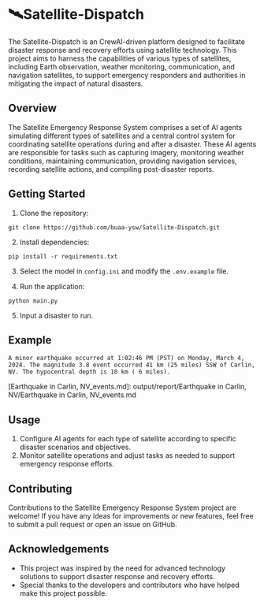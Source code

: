 # 🛰️Satellite-Dispatch

The Satellite-Dispatch is an CrewAI-driven platform designed to facilitate disaster response and recovery efforts using satellite technology. This project aims to harness the capabilities of various types of satellites, including Earth observation, weather monitoring, communication, and navigation satellites, to support emergency responders and authorities in mitigating the impact of natural disasters.

## Overview

The Satellite Emergency Response System comprises a set of AI agents simulating different types of satellites and a central control system for coordinating satellite operations during and after a disaster. These AI agents are responsible for tasks such as capturing imagery, monitoring weather conditions, maintaining communication, providing navigation services, recording satellite actions, and compiling post-disaster reports.

## Getting Started

1. Clone the repository:

```
git clone https://github.com/buaa-ysw/Satellite-Dispatch.git
```

2. Install dependencies:

```
pip install -r requirements.txt
```

3. Select the model in `config.ini` and modify the `.env.example` file.

4. Run the application:

```
python main.py
```

5. Input a disaster to run.

## Example

```
A minor earthquake occurred at 1:02:46 PM (PST) on Monday, March 4, 2024. The magnitude 3.8 event occurred 41 km (25 miles) SSW of Carlin, NV. The hypocentral depth is 10 km ( 6 miles).
```

[Earthquake in Carlin, NV_events.md]: output/report/Earthquake in Carlin, NV/Earthquake in Carlin, NV_events.md


## Usage

1. Configure AI agents for each type of satellite according to specific disaster scenarios and objectives.
2. Monitor satellite operations and adjust tasks as needed to support emergency response efforts.

## Contributing

Contributions to the Satellite Emergency Response System project are welcome! If you have any ideas for improvements or new features, feel free to submit a pull request or open an issue on GitHub.

## Acknowledgements

- This project was inspired by the need for advanced technology solutions to support disaster response and recovery efforts.
- Special thanks to the developers and contributors who have helped make this project possible.
